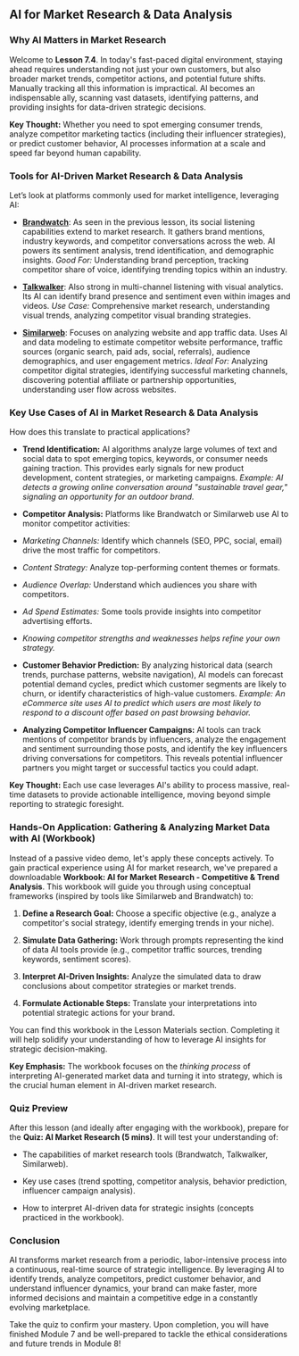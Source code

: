 ## AI for Market Research & Data Analysis
### Why AI Matters in Market Research

Welcome to **Lesson 7.4**. In today's fast-paced digital environment, staying ahead requires understanding not just your own customers, but also broader market trends, competitor actions, and potential future shifts. Manually tracking all this information is impractical. AI becomes an indispensable ally, scanning vast datasets, identifying patterns, and providing insights for data-driven strategic decisions.

**Key Thought:** Whether you need to spot emerging consumer trends, analyze competitor marketing tactics (including their influencer strategies), or predict customer behavior, AI processes information at a scale and speed far beyond human capability.

### Tools for AI-Driven Market Research & Data Analysis

Let’s look at platforms commonly used for market intelligence, leveraging AI:

- **[Brandwatch](https://www.brandwatch.com/)**: As seen in the previous lesson, its social listening capabilities extend to market research. It gathers brand mentions, industry keywords, and competitor conversations across the web. AI powers its sentiment analysis, trend identification, and demographic insights. *Good For:* Understanding brand perception, tracking competitor share of voice, identifying trending topics within an industry.

- **[Talkwalker](https://www.talkwalker.com/)**: Also strong in multi-channel listening with visual analytics. Its AI can identify brand presence and sentiment even within images and videos. *Use Case:* Comprehensive market research, understanding visual trends, analyzing competitor visual branding strategies.

- **[Similarweb](https://www.similarweb.com/)**: Focuses on analyzing website and app traffic data. Uses AI and data modeling to estimate competitor website performance, traffic sources (organic search, paid ads, social, referrals), audience demographics, and user engagement metrics. *Ideal For:* Analyzing competitor digital strategies, identifying successful marketing channels, discovering potential affiliate or partnership opportunities, understanding user flow across websites.

### Key Use Cases of AI in Market Research & Data Analysis

How does this translate to practical applications?

- **Trend Identification:** AI algorithms analyze large volumes of text and social data to spot emerging topics, keywords, or consumer needs gaining traction. This provides early signals for new product development, content strategies, or marketing campaigns. *Example: AI detects a growing online conversation around "sustainable travel gear," signaling an opportunity for an outdoor brand.*

- **Competitor Analysis:** Platforms like Brandwatch or Similarweb use AI to monitor competitor activities:

- *Marketing Channels:* Identify which channels (SEO, PPC, social, email) drive the most traffic for competitors.

- *Content Strategy:* Analyze top-performing content themes or formats.

- *Audience Overlap:* Understand which audiences you share with competitors.

- *Ad Spend Estimates:* Some tools provide insights into competitor advertising efforts.

- *Knowing competitor strengths and weaknesses helps refine your own strategy.*

- **Customer Behavior Prediction:** By analyzing historical data (search trends, purchase patterns, website navigation), AI models can forecast potential demand cycles, predict which customer segments are likely to churn, or identify characteristics of high-value customers. *Example: An eCommerce site uses AI to predict which users are most likely to respond to a discount offer based on past browsing behavior.*

- **Analyzing Competitor Influencer Campaigns:** AI tools can track mentions of competitor brands by influencers, analyze the engagement and sentiment surrounding those posts, and identify the key influencers driving conversations for competitors. This reveals potential influencer partners you might target or successful tactics you could adapt.

**Key Thought:** Each use case leverages AI's ability to process massive, real-time datasets to provide actionable intelligence, moving beyond simple reporting to strategic foresight.

### Hands-On Application: Gathering & Analyzing Market Data with AI (Workbook)

Instead of a passive video demo, let's apply these concepts actively. To gain practical experience using AI for market research, we've prepared a downloadable **Workbook: AI for Market Research - Competitive & Trend Analysis**. This workbook will guide you through using conceptual frameworks (inspired by tools like Similarweb and Brandwatch) to:

1. **Define a Research Goal:** Choose a specific objective (e.g., analyze a competitor's social strategy, identify emerging trends in your niche).

2. **Simulate Data Gathering:** Work through prompts representing the kind of data AI tools provide (e.g., competitor traffic sources, trending keywords, sentiment scores).

3. **Interpret AI-Driven Insights:** Analyze the simulated data to draw conclusions about competitor strategies or market trends.

4. **Formulate Actionable Steps:** Translate your interpretations into potential strategic actions for your brand.

You can find this workbook in the Lesson Materials section. Completing it will help solidify your understanding of how to leverage AI insights for strategic decision-making.

**Key Emphasis:** The workbook focuses on the *thinking process* of interpreting AI-generated market data and turning it into strategy, which is the crucial human element in AI-driven market research.

### Quiz Preview

After this lesson (and ideally after engaging with the workbook), prepare for the **Quiz: AI Market Research (5 mins)**. It will test your understanding of:

- The capabilities of market research tools (Brandwatch, Talkwalker, Similarweb).

- Key use cases (trend spotting, competitor analysis, behavior prediction, influencer campaign analysis).

- How to interpret AI-driven data for strategic insights (concepts practiced in the workbook).

### Conclusion

AI transforms market research from a periodic, labor-intensive process into a continuous, real-time source of strategic intelligence. By leveraging AI to identify trends, analyze competitors, predict customer behavior, and understand influencer dynamics, your brand can make faster, more informed decisions and maintain a competitive edge in a constantly evolving marketplace.

Take the quiz to confirm your mastery. Upon completion, you will have finished Module 7 and be well-prepared to tackle the ethical considerations and future trends in Module 8!